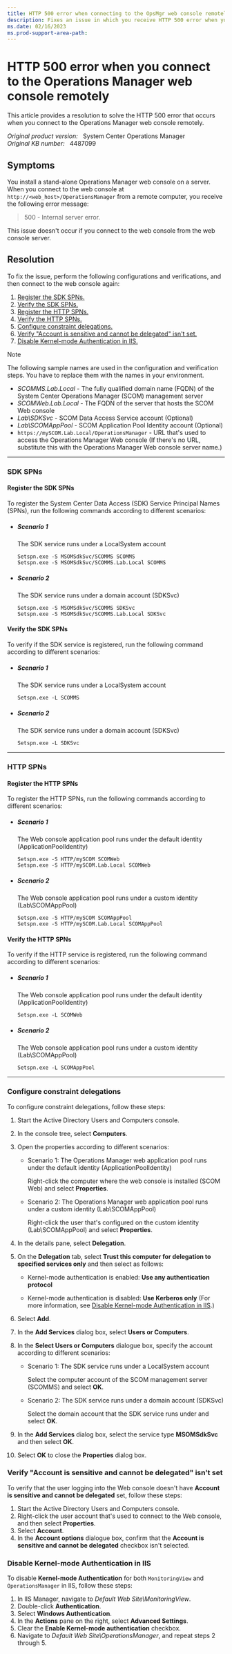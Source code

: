 ```yaml
---
title: HTTP 500 error when connecting to the OpsMgr web console remotely
description: Fixes an issue in which you receive HTTP 500 error when you remotely connect to a stand-alone Operations Manager web console.
ms.date: 02/16/2023
ms.prod-support-area-path: 
---
```

# HTTP 500 error when you connect to the Operations Manager web console remotely

This article provides a resolution to solve the HTTP 500 error that occurs when you connect to the Operations Manager web console remotely.

_Original product version:_ &nbsp; System Center Operations Manager  
_Original KB number:_ &nbsp; 4487099

## Symptoms

You install a stand-alone Operations Manager web console on a server. When you connect to the web console at `http://<web_host>/OperationsManager` from a remote computer, you receive the following error message:

> 500 - Internal server error.

This issue doesn't occur if you connect to the web console from the web console server.

## Resolution

To fix the issue, perform the following configurations and verifications, and then connect to the web console again:

1. [Register the SDK SPNs.](#register-the-sdk-spns)
1. [Verify the SDK SPNs.](#verify-the-sdk-spns)
1. [Register the HTTP SPNs.](#register-the-http-spns)
1. [Verify the HTTP SPNs.](#verify-the-http-spns)
1. [Configure constraint delegations.](#configure-constraint-delegations)
1. [Verify "Account is sensitive and cannot be delegated" isn't set.](#verify-account-is-sensitive-and-cannot-be-delegated-isnt-set)
1. [Disable Kernel-mode Authentication in IIS.](#disable-kernel-mode-authentication-in-iis)

> [!NOTE]
> The following sample names are used in the configuration and verification steps. You have to replace them with the names in your environment.
>
> - *SCOMMS.Lab.Local* - The fully qualified domain name (FQDN) of the System Center Operations Manager (SCOM) management server
> - *SCOMWeb.Lab.Local* - The FQDN of the server that hosts the SCOM Web console
> - *Lab\SDKSvc* - SCOM Data Access Service account (Optional)
> - *Lab\SCOMAppPool* - SCOM Application Pool Identity account (Optional)
> - `https://mySCOM.Lab.Local/OperationsManager` - URL that's used to access the Operations Manager Web console (If there's no URL, substitute this with the Operations Manager Web console server name.)

---

### SDK SPNs

#### Register the SDK SPNs

To register the System Center Data Access (SDK) Service Principal Names (SPNs), run the following commands according to different scenarios:

- ##### Scenario 1

  The SDK service runs under a LocalSystem account

    ```console
    Setspn.exe -S MSOMSdkSvc/SCOMMS SCOMMS
    Setspn.exe -S MSOMSdkSvc/SCOMMS.Lab.Local SCOMMS
    ```

- ##### Scenario 2

  The SDK service runs under a domain account (SDKSvc)

    ```console
    Setspn.exe -S MSOMSdkSvc/SCOMMS SDKSvc
    Setspn.exe -S MSOMSdkSvc/SCOMMS.Lab.Local SDKSvc
    ```

#### Verify the SDK SPNs

To verify if the SDK service is registered, run the following command according to different scenarios:

- ##### Scenario 1

  The SDK service runs under a LocalSystem account

    ```console
    Setspn.exe -L SCOMMS
    ```

- ##### Scenario 2

  The SDK service runs under a domain account (SDKSvc)

    ```console
    Setspn.exe -L SDKSvc
    ```

---

### HTTP SPNs

#### Register the HTTP SPNs

To register the HTTP SPNs, run the following commands according to different scenarios:

- ##### Scenario 1

  The Web console application pool runs under the default identity (ApplicationPoolIdentity)

    ```console
    Setspn.exe -S HTTP/mySCOM SCOMWeb 
    Setspn.exe -S HTTP/mySCOM.Lab.Local SCOMWeb
    ```

- ##### Scenario 2

  The Web console application pool runs under a custom identity (Lab\SCOMAppPool)

    ```console
    Setspn.exe -S HTTP/mySCOM SCOMAppPool 
    Setspn.exe -S HTTP/mySCOM.Lab.Local SCOMAppPool
    ```

#### Verify the HTTP SPNs

To verify if the HTTP service is registered, run the following command according to different scenarios:

- ##### Scenario 1

  The Web console application pool runs under the default identity (ApplicationPoolIdentity)

    ```console
    Setspn.exe -L SCOMWeb
    ```

- ##### Scenario 2

  The Web console application pool runs under a custom identity (Lab\SCOMAppPool)

    ```console
    Setspn.exe -L SCOMAppPool
    ```

---

### Configure constraint delegations

To configure constraint delegations, follow these steps:

1. Start the Active Directory Users and Computers console.
2. In the console tree, select **Computers**.
3. Open the properties according to different scenarios:

    - Scenario 1: The Operations Manager web application pool runs under the default identity (ApplicationPoolIdentity)

        Right-click the computer where the web console is installed (SCOM Web) and select **Properties**.

    - Scenario 2: The Operations Manager web application pool runs under a custom identity (Lab\SCOMAppPool)

        Right-click the user that's configured on the custom identity (Lab\SCOMAppPool) and select **Properties**.

4. In the details pane, select **Delegation**.
5. On the **Delegation** tab, select **Trust this computer for delegation to specified services only** and then select as follows:

    - Kernel-mode authentication is enabled: **Use any authentication protocol**

    - Kernel-mode authentication is disabled: **Use Kerberos only** (For more information, see [Disable Kernel-mode Authentication in IIS](#disable-kernel-mode-authentication-in-iis).)
  
7. Select **Add**.
8. In the **Add Services** dialog box, select **Users or Computers**.
9. In the **Select Users or Computers** dialogue box, specify the account according to different scenarios:

    - Scenario 1: The SDK service runs under a LocalSystem account

         Select the computer account of the SCOM management server (SCOMMS) and select **OK**.

    - Scenario 2: The SDK service runs under a domain account (SDKSvc)

         Select the domain account that the SDK service runs under and select **OK**.

10. In the **Add Services** dialog box, select the service type **MSOMSdkSvc** and then select **OK**.
11. Select **OK** to close the **Properties** dialog box.

### Verify "Account is sensitive and cannot be delegated" isn't set

To verify that the user logging into the Web console doesn't have **Account is sensitive and cannot be delegated** set, follow these steps:

1. Start the Active Directory Users and Computers console.
2. Right-click the user account that's used to connect to the Web console, and then select **Properties**.
3. Select **Account**.
4. In the **Account options** dialogue box, confirm that the **Account is sensitive and cannot be delegated** checkbox isn't selected.

### Disable Kernel-mode Authentication in IIS

To disable **Kernel-mode Authentication** for both `MonitoringView` and `OperationsManager` in IIS, follow these steps:

1. In IIS Manager, navigate to *Default Web Site\MonitoringView*.
2. Double-click **Authentication**.
3. Select **Windows Authentication**.
4. In the **Actions** pane on the right, select **Advanced Settings**.
5. Clear the **Enable Kernel-mode authentication** checkbox.
6. Navigate to *Default Web Site\OperationsManager*, and repeat steps 2 through 5.
